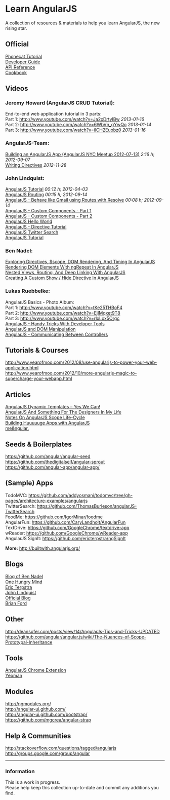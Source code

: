 # Learn AngularJS
A collection of resources & materials to help you learn AngularJS, the new rising star.


## Official
[Phonecat Tutorial](http://docs.angularjs.org/tutorial)  
[Developer Guide](http://docs.angularjs.org/guide/)  
[API Reference](http://docs.angularjs.org/api/)  
[Cookbook](http://docs.angularjs.org/cookbook/index)  


## Videos


### Jeremy Howard (AngularJS CRUD Tutorial):
End-to-end web application tutorial in 3 parts:  
Part 1: http://www.youtube.com/watch?v=Ja2xDrtylBw *2013-01-16*  
Part 2: http://www.youtube.com/watch?v=6WbVn_gYwQo *2013-01-14*  
Part 3: http://www.youtube.com/watch?v=ilCH2Euobz0 *2013-01-16*    


### AngularJS-Team:
[Building an AngularJS App (AngularJS NYC Meetup 2012-07-13)](http://www.youtube.com/watch?v=GJey_oygU3Y) *2:16 h; 2012-09-07*  
[Writing Directives](http://www.youtube.com/watch?v=WqmeI5fZcho) *2012-11-28*


### John Lindquist:
[AngularJS Tutorial](http://www.youtube.com/watch?v=WuiHuZq_cg4) *00:12 h; 2012-04-03*  
[AngularJS Routing](http://www.youtube.com/watch?v=5uhZCc0j9RY) *00:15 h; 2012-09-14*  
[AngularJS - Behave like Gmail using Routes with Resolve](http://www.youtube.com/watch?v=P6KITGRQujQ) *00:08 h; 2012-09-14*  
[AngularJS - Custom Components - Part 1](http://www.youtube.com/watch?v=A6wq16Ow5Ec)  
[AngularJS - Custom Components - Part 2](http://www.youtube.com/watch?v=nKJDHnXaKTY)  
[AngularJS Hello World](http://www.youtube.com/watch?v=uFTFsKmkQnQ)  
[AngularJS - Directive Tutorial](http://www.youtube.com/watch?v=Yg-R1gchccg)  
[AngularJS Twitter Search](http://www.youtube.com/watch?v=IRelx4-ISbs)  
[AngularJS Tutorial](http://www.youtube.com/watch?v=WuiHuZq_cg4)  


### Ben Nadel:
[Exploring Directives, $scope, DOM Rendering, And Timing In AngularJS](http://www.bennadel.com/blog/2444-Exploring-Directives-scope-DOM-Rendering-And-Timing-In-AngularJS.htm)  
[Rendering DOM Elements With ngRepeat In AngularJS](http://www.bennadel.com/blog/2443-Rendering-DOM-Elements-With-ngRepeat-In-AngularJS.htm)  
[Nested Views, Routing, And Deep Linking With AngularJS](http://www.bennadel.com/blog/2441-Nested-Views-Routing-And-Deep-Linking-With-AngularJS.htm)  
[Creating A Custom Show / Hide Directive In AngularJS](http://www.bennadel.com/blog/2440-Creating-A-Custom-Show-Hide-Directive-In-AngularJS.htm)


### Lukas Ruebbelke:
AngularJS Basics - Photo Album:  
Part 1: http://www.youtube.com/watch?v=tKe25THBoF4  
Part 2: http://www.youtube.com/watch?v=EjIMqxet9T8  
Part 3: http://www.youtube.com/watch?v=rlxLox5Orgc  
[AngularJS - Handy Tricks With Developer Tools](http://www.youtube.com/watch?v=4TM6wG9UW7s)  
[AngularJS and DOM Manipulation](http://www.youtube.com/watch?v=bk-CC61zMZk)  
[AngularJS - Communicating Between Controllers](http://www.youtube.com/watch?v=1OALSkJGsRw)



## Tutorials & Courses
http://www.yearofmoo.com/2012/08/use-angularjs-to-power-your-web-application.html  
http://www.yearofmoo.com/2012/10/more-angularjs-magic-to-supercharge-your-webapp.html


## Articles
[AngularJS Dynamic Templates – Yes We Can!](http://onehungrymind.com/angularjs-dynamic-templates/)  
[AngularJS And Something For The Designers In My Life](http://onehungrymind.com/for-the-designers/)  
[Notes On AngularJS Scope Life-Cycle](http://onehungrymind.com/notes-on-angularjs-scope-life-cycle/)  
[Building Huuuuuge Apps with AngularJS](http://briantford.com/blog/huuuuuge-angular-apps.html)  
[me&ngular.](http://stephenplusplus.github.com/meangular/)


## Seeds & Boilerplates
https://github.com/angular/angular-seed  
https://github.com/thedigitalself/angular-sprout  
https://github.com/angular-app/angular-app/  


## (Sample) Apps
TodoMVC: https://github.com/addyosmani/todomvc/tree/gh-pages/architecture-examples/angularjs  
TwitterSearch: https://github.com/ThomasBurleson/angularJS-TwitterSearch  
FoodMe: https://github.com/IgorMinar/foodme  
AngularFun: https://github.com/CaryLandholt/AngularFun  
TextDrive: https://github.com/GoogleChrome/textdrive-app  
wReader: https://github.com/GoogleChrome/wReader-app  
AngularJS SignIt: https://github.com/ericterpstra/ngSignIt

**More:** http://builtwith.angularjs.org/



## Blogs
[Blog of Ben Nadel](http://www.bennadel.com/index.cfm)  
[One Hungry Mind](http://onehungrymind.com/)  
[Eric Terpstra](http://ericterpstra.com/)  
[John Lindquist](http://johnlindquist.com/)  
[Official Blog](http://blog.angularjs.org/)  
[Brian Ford](http://briantford.com/blog/)  

## Other
http://deansofer.com/posts/view/14/AngularJs-Tips-and-Tricks-UPDATED  
https://github.com/angular/angular.js/wiki/The-Nuances-of-Scope-Prototypal-Inheritance


## Tools
[AngularJS Chrome Extension](https://chrome.google.com/webstore/detail/angularjs-batarang/ighdmehidhipcmcojjgiloacoafjmpfk)  
[Yeoman](http://yeoman.io/)


## Modules
http://ngmodules.org/  
http://angular-ui.github.com/  
http://angular-ui.github.com/bootstrap/  
https://github.com/mgcrea/angular-strap  


## Help & Communities
http://stackoverflow.com/questions/tagged/angularjs  
http://groups.google.com/group/angular



---

### Information
This is a work in progress.  
Please help keep this collection up-to-date and commit any additions you find.
